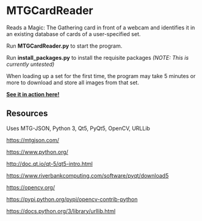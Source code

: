 # MTGCardReader

Reads a Magic: The Gathering card in front of a webcam and identifies it in an existing database of cards of a user-specified set.

Run __MTGCardReader.py__ to start the program.

Run __install_packages.py__ to install the requisite packages _(NOTE: This is currently untested)_

When loading up a set for the first time, the program may take 5 minutes or more to download and store all images from that set.

[__See it in action here!__](https://www.youtube.com/watch?v=KvsBkOgKNgQ)

## Resources
Uses MTG-JSON, Python 3, Qt5, PyQt5, OpenCV, URLLib

https://mtgjson.com/

https://www.python.org/

http://doc.qt.io/qt-5/qt5-intro.html

https://www.riverbankcomputing.com/software/pyqt/download5

https://opencv.org/

https://pypi.python.org/pypi/opencv-contrib-python

https://docs.python.org/3/library/urllib.html

